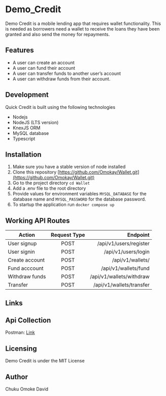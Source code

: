 # Demo_Credit
  Demo Credit is a mobile lending app that requires wallet functionality. This is needed as borrowers need a wallet to receive the loans they have been granted and also send the money for repayments.
## Features
   + A user can create an account
   + A user can fund their account
   + A user can transfer funds to another user’s account
   + A user can withdraw funds from their account.
## Development
   Quick Credit is built using the following technologies
   + Nodejs
   + NodeJS (LTS version)
   + KnexJS ORM
   + MySQL database
   + Typescript
## Installation
   1. Make sure you have a stable version of node installed
   2. Clone this repository [https://github.com/Omokay/Wallet.git](https://github.com/Omokay/Wallet.git)
   3. Go to the project directory `cd Wallet`
   4. Add a .env file to the root directory
   5. Provide values for environment variables `MYSQL_DATABASE` for the database name and `MYSQL_PASSWORD` for the database password.
   6. To startup the application run `docker compose up`
## Working API Routes
  | Action        | Request Type           | Endpoint  |
  | ------------- |:-------------:| -----:|
  |   User signup   |   POST    |  /api/v1/users/register  |
  |   User signin   |  POST     | /api/v1/users/login   |
  |   Create account  |  POST     | /api/v1/wallets/   |
  |   Fund acccount  | POST      | /api/v1/wallets/fund  |
  |   Withdraw funds  |  POST     | /api/v1/wallets/withdraw   |
  |   Transfer  |  POST     | /api/v1/wallets/transfer   |

## Links
## Api Collection
   Postman: [Link](https://api.postman.com/collections/7398319-2f685a8d-0897-4eff-a439-a9bfd0342b89?access_key=PMAT-01GPJKRN3W4CHQFZVDDY82YBCH)
## Licensing 
   Demo Credit is under the MIT License
## Author
   Chuku Omoke David
